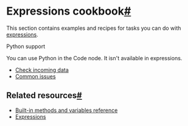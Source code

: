 [](https://github.com/n8n-io/n8n-docs/edit/main/docs/code/cookbook/expressions/index.md "Edit this page")

# Expressions cookbook[#](#expressions-cookbook "Permanent link")

This section contains examples and recipes for tasks you can do with [expressions](../../../glossary/#expression-n8n).

Python support

You can use Python in the Code node. It isn't available in expressions.

*   [Check incoming data](/code/cookbook/expressions/check-incoming-data/)
*   [Common issues](/code/cookbook/expressions/common-issues/)

## Related resources[#](#related-resources "Permanent link")

*   [Built-in methods and variables reference](../../builtin/overview/)
*   [Expressions](../../expressions/)